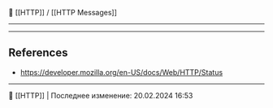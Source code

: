 🔗 [[HTTP]] / [[HTTP Messages]]

----


----
## References
- https://developer.mozilla.org/en-US/docs/Web/HTTP/Status

----
📂 [[HTTP]] | Последнее изменение: 20.02.2024 16:53